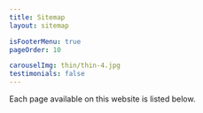 ```yaml
---
title: Sitemap
layout: sitemap

isFooterMenu: true
pageOrder: 10

carouselImg: thin/thin-4.jpg
testimonials: false
---
```

Each page available on this website is listed below.